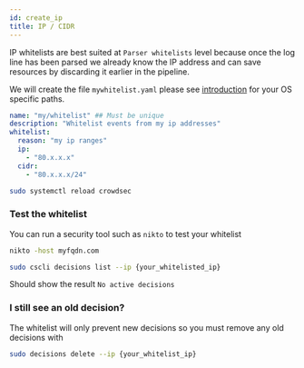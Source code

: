 ```yaml
---
id: create_ip
title: IP / CIDR
---
```


IP whitelists are best suited at `Parser whitelists` level because once the log line has been parsed we already know the IP address and can save resources by discarding it earlier in the pipeline.

We will create the file `mywhitelist.yaml` please see [introduction](/whitelist/introduction.md) for your OS specific paths.

```yaml
name: "my/whitelist" ## Must be unique
description: "Whitelist events from my ip addresses"
whitelist:
  reason: "my ip ranges"
  ip:
    - "80.x.x.x"
  cidr:
    - "80.x.x.x/24"
```

```bash title="Reload CrowdSec"
sudo systemctl reload crowdsec
```

### Test the whitelist

You can run a security tool such as `nikto` to test your whitelist

```bash
nikto -host myfqdn.com
```

```bash
sudo cscli decisions list --ip {your_whitelisted_ip}
```

Should show the result `No active decisions`

### I still see an old decision?

The whitelist will only prevent new decisions so you must remove any old decisions with

```bash
sudo decisions delete --ip {your_whitelist_ip}
```
